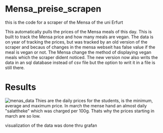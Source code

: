 # Mensa_preise_scrapen
this is the code for a scraper of the Mensa of the uni Erfurt


This automatically pulls the prices of the Mensa meals of this day. This is built to track the Mensa price and how many meals are vegan.
The data is on year of tracking the prices, but was tracked by an old version of the scraper and becaus of changes in the mensa webseit has false value if the meal is vegan or not. The Mensa change the method of displaying vegan meals which the scraper dident noticed.
The new version now also writs the data in an sql database instead of csv file but the option to writ it in a file is still there.

# Results
![menas_data](https://github.com/dermitdemk/Mensa_preise_scrapen/assets/60017842/e716032a-3efb-4b56-ad50-4a0a4d7e3647)
Thies are the daily prices for the students, is the minimum, average and maximum price. In march the mense hand an almost daily "salattheke" which was charged per 100g. Thats why the prices starting in march are so low.


visualization of the data was done thru grafan
